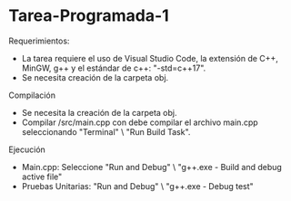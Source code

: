 # Tarea-Programada-1

Requerimientos:
- La tarea requiere el uso de Visual Studio Code, la extensión de C++, MinGW, g++ y el estándar de c++: "-std=c++17".
- Se necesita creación de la carpeta obj.

Compilación
- Se necesita la creación de la carpeta obj.
- Compilar /src/main.cpp con  debe compilar el archivo main.cpp seleccionando "Terminal" \\ "Run Build Task".

Ejecución
- Main.cpp: Seleccione "Run and Debug" \\ "g++.exe - Build and debug active file"
- Pruebas Unitarias: "Run and Debug" \\ "g++.exe - Debug test"
